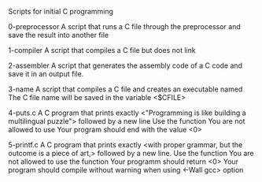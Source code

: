 Scripts for initial C programming

0-preprocessor A script that runs a C file through the preprocessor and save the result into another file

1-compiler A script that compiles a C file but does not link

2-assembler A script that generates the assembly code of a C code and save it in an output file.

3-name A script that compiles a C file and creates an executable named <cisfun>
	The C file name will be saved in the variable <$CFILE>

4-puts.c A C program that prints exactly <"Programming is like building a multilingual puzzle"> followed by a new line 
	Use the function <puts>
	You are not allowed to use <printf>
	Your program should end with the value <0>

5-printf.c A C program that prints exactly <with proper grammar, but the outcome is a piece of art,> followed by a new line.
	Use the function <printf>
	You are not allowed to use the function <puts>
	Your programm should return <0>
	Your program should compile without warning when using <-Wall gcc> option
